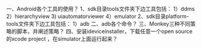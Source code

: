 一、Android各个工具的使用？
1、sdk目录tools文件夹下边工具包括：
      1）ddms
      2）hierarchyview
      3)  uiautomatorviewer
      4）emulator
2、sdk目录platform-tools文件夹下边工具包括：
      1）adb
二、adb各个命令？
三、Monkey三种不同策略的脚本，并阐述策略？
四、安装ideviceinstaller，下载任意一个open source 的xcode project ，在simulator上面运行起来？